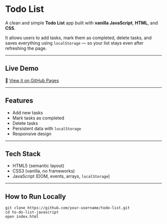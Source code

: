 # Todo List

A clean and simple **Todo List** app built with **vanilla JavaScript**, **HTML**, and **CSS**.

It allows users to add tasks, mark them as completed, delete tasks, and saves everything using `localStorage` — so your list stays even after refreshing the page.

---

## Live Demo

🔗 [View it on GitHub Pages](https://anastasia2022be1.github.io/to-do-list-javascript/)  

---

## Features

- Add new tasks
- Mark tasks as completed
- Delete tasks
- Persistent data with `localStorage`
- Responsive design

---

## Tech Stack

- HTML5 (semantic layout)
- CSS3 (vanilla, no frameworks)
- JavaScript (DOM, events, arrays, `localStorage`)

---

## How to Run Locally

```
git clone https://github.com/your-username/todo-list.git
cd to-do-list-javascript
open index.html
```

